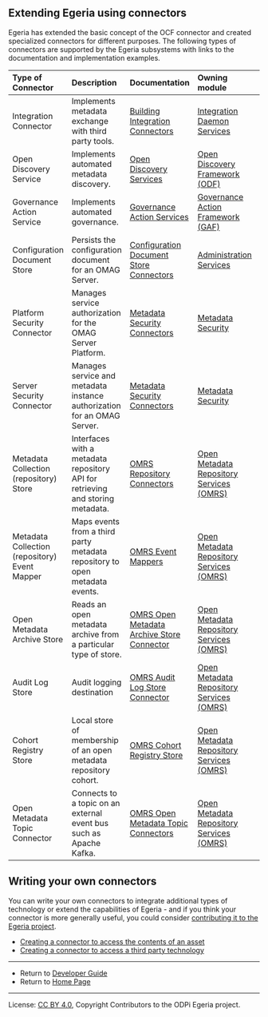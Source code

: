 <!-- SPDX-License-Identifier: CC-BY-4.0 -->
<!-- Copyright Contributors to the ODPi Egeria project. -->

## Extending Egeria using connectors

Egeria has extended the basic concept of the OCF connector and created specialized connectors for
different purposes.  The following types of connectors are supported by the Egeria subsystems with links to the 
documentation and implementation examples. 


| Type of Connector             | Description | Documentation| Owning module | Implementation Examples |
| :-----------------------------| :---------- | :----------- | :--------------- | :---------------------- |
| Integration Connector         | Implements metadata exchange with third party tools. | [Building Integration Connectors](../../../open-metadata-implementation/governance-servers/integration-daemon-services/docs/integration-connector.md)| [Integration Daemon Services](../../../open-metadata-implementation/governance-servers/integration-daemon-services) | [integration- connectors](../../../open-metadata-implementation/adapters/open-connectors/integration-connectors) |
| Open Discovery Service        | Implements automated metadata discovery.| [Open Discovery Services](../../../open-metadata-implementation/frameworks/open-discovery-framework/docs/discovery-service.md) | [Open Discovery Framework (ODF)](../../../open-metadata-implementation/frameworks/open-discovery-framework) | [discovery-service- connectors](../../../open-metadata-implementation/adapters/open-connectors/discovery-service-connectors) |
| Governance Action Service     | Implements automated governance. | [Governance Action Services](../../../open-metadata-implementation/frameworks/governance-action-framework/docs/governance-action-service.md) | [Governance Action Framework (GAF)](../../../open-metadata-implementation/frameworks/governance-action-framework) | [governance-action- connectors](../../../open-metadata-implementation/adapters/open-connectors/governance-action-connectors) |
| Configuration Document Store  | Persists the configuration document for an OMAG Server. | [Configuration Document Store Connectors](../../../open-metadata-implementation/admin-services/docs/concepts/configuration-document-store-connector.md)  | [Administration Services](../../../open-metadata-implementation/admin-services) | [configuration-store- connectors](../../../open-metadata-implementation/adapters/open-connectors/configuration-store-connectors) |
| Platform Security Connector   | Manages service authorization for the OMAG Server Platform.| [Metadata Security Connectors](../../../open-metadata-implementation/common-services/metadata-security/metadata-security-connectors) | [Metadata Security](../../../open-metadata-implementation/common-services/metadata-security/metadata-security-connectors) | [open-metadata- security-samples](../../../open-metadata-resources/open-metadata-samples/open-metadata-security-samples) |
| Server Security Connector     | Manages service and metadata instance authorization for an OMAG Server.| [Metadata Security Connectors](../../../open-metadata-implementation/common-services/metadata-security/metadata-security-connectors) | [Metadata Security](../../../open-metadata-implementation/common-services/metadata-security/metadata-security-connectors) | [open-metadata- security-samples](../../../open-metadata-resources/open-metadata-samples/open-metadata-security-samples) |
| Metadata Collection (repository) Store | Interfaces with a metadata repository API for retrieving and storing metadata.| [OMRS Repository Connectors](../../../open-metadata-implementation/repository-services/docs/component-descriptions/connectors/repository-connector.md)| [Open Metadata Repository Services (OMRS)](../../../open-metadata-implementation/repository-services) | [open-metadata- collection-store- connectors](../../../open-metadata-implementation/adapters/open-connectors/repository-services-connectors/open-metadata-collection-store-connectors)
| Metadata Collection (repository) Event Mapper | Maps events from a third party metadata repository to open metadata events.| [OMRS Event Mappers](../../../open-metadata-implementation/repository-services/docs/component-descriptions/connectors/event-mapper-connector.md) | [Open Metadata Repository Services (OMRS)](../../../open-metadata-implementation/repository-services) | none |
| Open Metadata Archive Store   | Reads an open metadata archive from a particular type of store.| [OMRS Open Metadata Archive Store Connector](../../../open-metadata-implementation/repository-services/docs/component-descriptions/connectors/open-metadata-archive-store-connector.md) | [Open Metadata Repository Services (OMRS)](../../../open-metadata-implementation/repository-services) | [open-metadata- archive-connectors](../../../open-metadata-implementation/adapters/open-connectors/repository-services-connectors/open-metadata-archive-connectors)
| Audit Log Store               | Audit logging destination | [OMRS Audit Log Store Connector](../../../open-metadata-implementation/repository-services/docs/component-descriptions/connectors/audit-log-store-connector.md) | [Open Metadata Repository Services (OMRS)](../../../open-metadata-implementation/repository-services) | [audit-log-connectors](../../../open-metadata-implementation/adapters/open-connectors/repository-services-connectors/audit-log-connectors) |
| Cohort Registry Store         | Local store of membership of an open metadata repository cohort.| [OMRS Cohort Registry Store](../../../open-metadata-implementation/repository-services/docs/component-descriptions/connectors/cohort-registry-store-connector.md)| [Open Metadata Repository Services (OMRS)](../../../open-metadata-implementation/repository-services) | [cohort-registry- store-connectors](../../../open-metadata-implementation/adapters/open-connectors/repository-services-connectors/cohort-registry-store-connectors) |
| Open Metadata Topic Connector | Connects to a topic on an external event bus such as Apache Kafka.| [OMRS Open Metadata Topic Connectors](../../../open-metadata-implementation/repository-services/docs/component-descriptions/connectors/open-metadata-topic-connector.md) | [Open Metadata Repository Services (OMRS)](../../../open-metadata-implementation/repository-services) | [open-metadata- topic-connectors](../../../open-metadata-implementation/adapters/open-connectors/event-bus-connectors/open-metadata-topic-connectors) |


## Writing your own connectors

You can write your own connectors to integrate additional types of technology or extend the
capabilities of Egeria - and if you think your connector is more generally useful,
you could consider [contributing it to the Egeria project](../../../Community-Guide.md).


* [Creating a connector to access the contents of an asset](connector-to-asset.md)
* [Creating a connector to access a third party technology](connector-to-system.md)


----
* Return to [Developer Guide](.)
* Return to [Home Page](../../../index.md)

----
License: [CC BY 4.0](https://creativecommons.org/licenses/by/4.0/),
Copyright Contributors to the ODPi Egeria project.